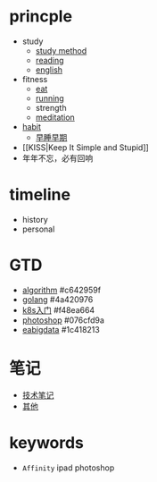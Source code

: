 # princple
  * study
    * [study method](study-method)
    * [reading](reading)
    * [english](english)
  * fitness
    * [eat](eat)
    * [running](running)
    * strength
    * [meditation](meditation)
  * [habit](habit)
    * [早睡早期](早睡早期)
  * [[KISS|Keep It Simple and Stupid]]
  * 年年不忘，必有回响

# timeline
  * history
  * personal

# GTD
  * [algorithm](gtd-algorithm)  #c642959f
  * [golang](golang)  #4a420976
  * [k8s入门](k8s入门)  #f48ea664
  * [photoshop](photoshop)  #076cfd9a
  * [eabigdata](bigdata)  #1c418213


# 笔记
  * [技术笔记](note)
  * [其他](./Misellanies)

# keywords
  * `Affinity` ipad photoshop
